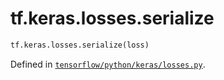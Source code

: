 <div itemscope itemtype="http://developers.google.com/ReferenceObject">
<meta itemprop="name" content="tf.keras.losses.serialize" />
<meta itemprop="path" content="Stable" />
</div>

# tf.keras.losses.serialize

``` python
tf.keras.losses.serialize(loss)
```



Defined in [`tensorflow/python/keras/losses.py`](https://www.tensorflow.org/code/tensorflow/python/keras/losses.py).

